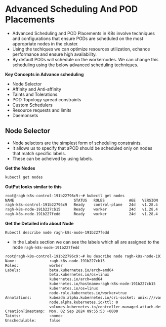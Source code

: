 # Advanced Scheduling And POD Placements
- Advanced Scheduling and POD Placements in K8s involve techniques and configurations that ensure PODs are scheduled on the most appropriate nodes in the cluster.
- Using the techiques we can optimize resources utilization, echance performance and ensure high availability.
- By default PODs will schedule on the workernodes. We can change this scheduling using the below advanced scheduling techniques.

**Key Concepts in Advance scheduling**
- Node Selector
- Affinity and Anti-affinity
- Taints and Tolerations
- POD Topology spread constraints
- Custom Schedulers
- Resource requests and limits
- Daemonsets

## Node Selector
- Node selsctors are the simplest form of scheduling constraints.
- It allows us to specify that aPOD should be scheduled only on nodes that match specific labels.
- These can be acheived by using labels.

**Get the Nodes**
~~~bash
kubectl get nodes
~~~
**OutPut looks similar to this**
~~~bash
root@ragh-k8s-control-191b22796c9:~# kubectl get nodes
NAME                           STATUS   ROLES           AGE   VERSION
ragh-k8s-control-191b22796c9   Ready    control-plane   24d   v1.28.4
ragh-k8s-node-191b227cb15      Ready    worker          24d   v1.28.4
ragh-k8s-node-191b227fedd      Ready    worker          24d   v1.28.4
~~~

**Get the Detailed info about Node**
~~~bash
Kubectl describe node ragh-k8s-node-191b227fedd
~~~

- In the Labels section we can see the labels which all are assigned to the node `ragh-k8s-node-191b227fedd`
~~~bash
root@ragh-k8s-control-191b22796c9:~# ku describe node ragh-k8s-node-191b227cb15
Name:               ragh-k8s-node-191b227cb15
Roles:              worker
Labels:             beta.kubernetes.io/arch=amd64
                    beta.kubernetes.io/os=linux
                    kubernetes.io/arch=amd64
                    kubernetes.io/hostname=ragh-k8s-node-191b227cb15
                    kubernetes.io/os=linux
                    node-role.kubernetes.io/worker=true
Annotations:        kubeadm.alpha.kubernetes.io/cri-socket: unix:///var/run/containerd/containerd.sock
                    node.alpha.kubernetes.io/ttl: 0
                    volumes.kubernetes.io/controller-managed-attach-detach: true
CreationTimestamp:  Mon, 02 Sep 2024 09:55:53 +0000
Taints:             <none>
Unschedulable:      false
~~~
